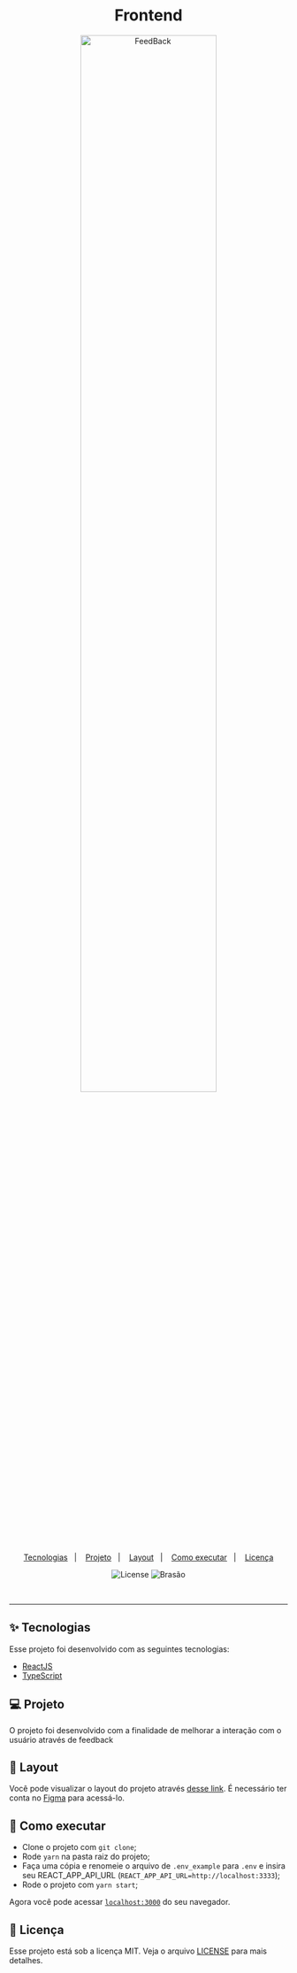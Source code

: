 <h1 align="center">
  Frontend
</h1>

<p align="center">
  <img alt="FeedBack" src="https://github.com/alissonandrade2020/FeedbackWidget/tree/master/web/assets/frontend" width="70%">
</p>


<p align="center">
  <a href="#-tecnologias">Tecnologias</a>&nbsp;&nbsp;&nbsp;|&nbsp;&nbsp;&nbsp;
  <a href="#-projeto">Projeto</a>&nbsp;&nbsp;&nbsp;|&nbsp;&nbsp;&nbsp;
  <a href="#-layout">Layout</a>&nbsp;&nbsp;&nbsp;|&nbsp;&nbsp;&nbsp;
  <a href="#-como-executar">Como executar</a>&nbsp;&nbsp;&nbsp;|&nbsp;&nbsp;&nbsp;
  <a href="#-licença">Licença</a>
</p>

<p align="center">
  <img alt="License" src="https://img.shields.io/static/v1?label=license&message=MIT&color=blue&labelColor=000000">

 <img src="https://img.shields.io/static/v1?label=Brasao&message=00&color=blue&labelColor=000000" alt="Brasão" />
</p>

<br>

-----------------------------------------

## ✨ Tecnologias

Esse projeto foi desenvolvido com as seguintes tecnologias:

- [ReactJS](https://reactjs.org)
- [TypeScript](https://www.typescriptlang.org/)

## 💻 Projeto

O projeto foi desenvolvido com a finalidade de melhorar a interação com o usuário através de feedback

## 🔖 Layout

Você pode visualizar o layout do projeto através [desse link](https://www.figma.com/file). É necessário ter conta no [Figma](http://figma.com/) para acessá-lo.

## 🚀 Como executar

- Clone o projeto com `git clone`;
- Rode `yarn` na pasta raiz do projeto;
- Faça uma cópia e renomeie o arquivo de `.env_example` para `.env` e insira seu REACT_APP_API_URL (`REACT_APP_API_URL=http://localhost:3333`);
- Rode o projeto com `yarn start`;

Agora você pode acessar [`localhost:3000`](http://localhost:3000) do seu navegador.

## 📄 Licença

Esse projeto está sob a licença MIT. Veja o arquivo [LICENSE](LICENSE.md) para mais detalhes.

